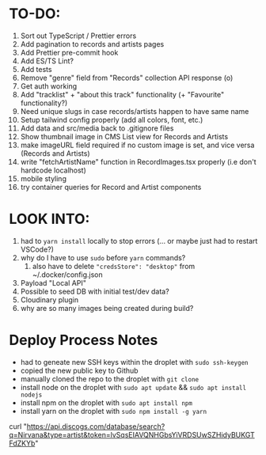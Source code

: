 # TO-DO:

1. Sort out TypeScript / Prettier errors
2. Add pagination to records and artists pages
3. Add Prettier pre-commit hook
4. Add ES/TS Lint?
5. Add tests
6. Remove "genre" field from "Records" collection API response (o)
7. Get auth working
8. Add "tracklist" + "about this track" functionality (+ "Favourite" functionality?)
9. Need unique slugs in case records/artists happen to have same name
10. Setup tailwind config properly (add all colors, font, etc.)
11. Add data and src/media back to .gitignore files
12. Show thumbnail image in CMS List view for Records and Artists
13. make imageURL field required if no custom image is set, and vice versa (Records and Artists)
14. write "fetchArtistName" function in RecordImages.tsx properly (i.e don't hardcode localhost)
15. mobile styling
16. try container queries for Record and Artist components

# LOOK INTO:

1. had to `yarn install` locally to stop errors (... or maybe just had to restart VSCode?)
2. why do I have to use `sudo` before `yarn` commands?
   1. also have to delete `"credsStore": "desktop"` from ~/.docker/config.json
3. Payload "Local API"
4. Possible to seed DB with initial test/dev data?
5. Cloudinary plugin
6. why are so many images being created during build?

# Deploy Process Notes

- had to geneate new SSH keys within the droplet with `sudo ssh-keygen`
- copied the new public key to Github
- manually cloned the repo to the droplet with `git clone`
- install node on the droplet with `sudo apt update` && `sudo apt install nodejs`
- install npm on the droplet with `sudo apt install npm`
- install yarn on the droplet with `sudo npm install -g yarn`

curl "https://api.discogs.com/database/search?q=Nirvana&type=artist&token=lvSqsEIAVQNHGbsYiVRDSUwSZHidyBUKGTFdZKYb"
